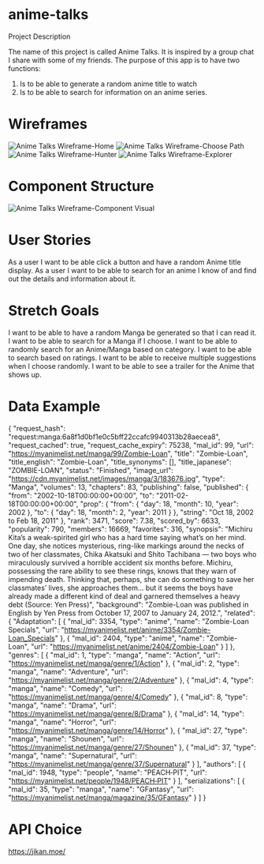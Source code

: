 # anime-talks

Project Description

The name of this project is called Anime Talks. It is inspired by a group chat I share with some of my friends. The purpose of this app is to have two functions:

1. Is to be able to generate a random anime title to watch
2. Is to be able to search for information on an anime series.

# Wireframes

![Anime Talks Wireframe-Home](https://user-images.githubusercontent.com/88289750/133643890-3e2cc6c3-c994-4d9d-87cf-ec3cd0b5ba3c.png)
![Anime Talks Wireframe-Choose Path](https://user-images.githubusercontent.com/88289750/133643974-c1af98bb-dc7c-4186-8476-1b4e2784c30f.png)
![Anime Talks Wireframe-Hunter](https://user-images.githubusercontent.com/88289750/133644088-d53ade0a-2ed0-4cbe-8146-3700dc84308a.png)
![Anime Talks Wireframe-Explorer](https://user-images.githubusercontent.com/88289750/133644141-c074034a-38ec-4e10-90e6-2ccff4c7d278.png)

# Component Structure

![Anime Talks Wireframe-Component Visual](https://user-images.githubusercontent.com/88289750/133644255-b439821c-d35e-4325-aa5b-9bade4197ca5.png)

# User Stories

As a user I want to be able click a button and have a random Anime title display.
As a user I want to be able to search for an anime I know of and find out the details and information about it.

# Stretch Goals

I want to be able to have a random Manga be generated so that I can read it.
I want to be able to search for a Manga if I choose.
I want to be able to randomly search for an Anime/Manga based on category.
I want to be able to search based on ratings.
I want to be able to receive multiple suggestions when I choose randomly.
I want to be able to see a trailer for the Anime that shows up.

# Data Example

{
"request_hash": "request:manga:6a8f1d0bf1e0c5bff22ccafc9940313b28aecea8",
"request_cached": true,
"request_cache_expiry": 75238,
"mal_id": 99,
"url": "https://myanimelist.net/manga/99/Zombie-Loan",
"title": "Zombie-Loan",
"title_english": "Zombie-Loan",
"title_synonyms": [],
"title_japanese": "ZOMBIE-LOAN",
"status": "Finished",
"image_url": "https://cdn.myanimelist.net/images/manga/3/183676.jpg",
"type": "Manga",
"volumes": 13,
"chapters": 83,
"publishing": false,
"published": {
"from": "2002-10-18T00:00:00+00:00",
"to": "2011-02-18T00:00:00+00:00",
"prop": {
"from": {
"day": 18,
"month": 10,
"year": 2002
},
"to": {
"day": 18,
"month": 2,
"year": 2011
}
},
"string": "Oct 18, 2002 to Feb 18, 2011"
},
"rank": 3471,
"score": 7.38,
"scored_by": 6633,
"popularity": 790,
"members": 16669,
"favorites": 316,
"synopsis": "Michiru Kita’s a weak-spirited girl who has a hard time saying what’s on her mind. One day, she notices mysterious, ring-like markings around the necks of two of her classmates, Chika Akatsuki and Shito Tachibana — two boys who miraculously survived a horrible accident six months before. Michiru, possessing the rare ability to see these rings, knows that they warn of impending death. Thinking that, perhaps, she can do something to save her classmates’ lives, she approaches them... but it seems the boys have already made a different kind of deal and garnered themselves a heavy debt (Source: Yen Press)",
"background": "Zombie-Loan was published in English by Yen Press from October 17, 2007 to January 24, 2012.",
"related": {
"Adaptation": [
{
"mal_id": 3354,
"type": "anime",
"name": "Zombie-Loan Specials",
"url": "https://myanimelist.net/anime/3354/Zombie-Loan_Specials"
},
{
"mal_id": 2404,
"type": "anime",
"name": "Zombie-Loan",
"url": "https://myanimelist.net/anime/2404/Zombie-Loan"
}
]
},
"genres": [
{
"mal_id": 1,
"type": "manga",
"name": "Action",
"url": "https://myanimelist.net/manga/genre/1/Action"
},
{
"mal_id": 2,
"type": "manga",
"name": "Adventure",
"url": "https://myanimelist.net/manga/genre/2/Adventure"
},
{
"mal_id": 4,
"type": "manga",
"name": "Comedy",
"url": "https://myanimelist.net/manga/genre/4/Comedy"
},
{
"mal_id": 8,
"type": "manga",
"name": "Drama",
"url": "https://myanimelist.net/manga/genre/8/Drama"
},
{
"mal_id": 14,
"type": "manga",
"name": "Horror",
"url": "https://myanimelist.net/manga/genre/14/Horror"
},
{
"mal_id": 27,
"type": "manga",
"name": "Shounen",
"url": "https://myanimelist.net/manga/genre/27/Shounen"
},
{
"mal_id": 37,
"type": "manga",
"name": "Supernatural",
"url": "https://myanimelist.net/manga/genre/37/Supernatural"
}
],
"authors": [
{
"mal_id": 1948,
"type": "people",
"name": "PEACH‐PIT",
"url": "https://myanimelist.net/people/1948/PEACH‐PIT"
}
],
"serializations": [
{
"mal_id": 35,
"type": "manga",
"name": "GFantasy",
"url": "https://myanimelist.net/manga/magazine/35/GFantasy"
}
]
}

# API Choice

https://jikan.moe/
